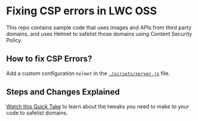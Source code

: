 # Fixing CSP errors in LWC OSS

This repo contains sample code that uses images and APIs from third party domains, and uses Helmet to safelist those domains using Content Security Policy. 

## How to fix CSP Errors?

Add a custom configuration `helmet` in the [`./scripts/server.js`](./scripts/server.js) file.

## Steps and Changes Explained

[Watch this Quick Take](https://www.youtube.com/watch?v=nf7eqg9WWPg) to learn about the tweaks you need to make to your code to safelist domains.
